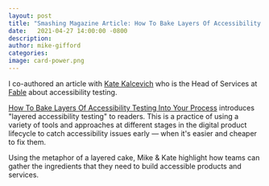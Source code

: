 ```yaml
---
layout: post
title: "Smashing Magazine Article: How To Bake Layers Of Accessibility Testing Into Your Process"
date:   2021-04-27 14:00:00 -0800
description: 
author: mike-gifford
categories: 
image: card-power.png
---
```


I co-authored an article with [Kate Kalcevich](https://twitter.com/katekalcevich) who is the Head of Services at [Fable](https://makeitfable.com/) about accessibility testing. 

[How To Bake Layers Of Accessibility Testing Into Your Process](https://www.smashingmagazine.com/2021/04/bake-layers-accessibility-testing-process/) introduces "layered accessibility testing" to readers. This is a practice of using a variety of tools and approaches at different stages in the digital product lifecycle to catch accessibility issues early — when it's easier and cheaper to fix them.

Using the metaphor of a layered cake, Mike & Kate highlight how teams can gather the ingredients that they need to build accessible products and services.
